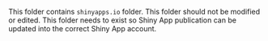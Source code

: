 This folder contains `shinyapps.io` folder. This folder should not be modified or edited. This folder needs to exist so Shiny App publication can be updated into the correct Shiny App account.  